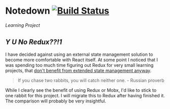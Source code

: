 # Notedown [![Build Status](https://travis-ci.com/sambokai/Notedown.svg?token=B3c5dqi77zsc6HReanrw&branch=master)](https://travis-ci.com/sambokai/Notedown)
###### Learning Project


## *Y U No Redux??!1*
I have decided against using an external state management solution to become more comfortable with React itself. 
At some point I noticed that I was spending too much time figuring out Redux for very small learning projects, that [don't benefit from extended state management anyway](https://medium.com/@dan_abramov/you-might-not-need-redux-be46360cf367).  

> If you chase two rabbits, you will catch neither one. - Russian proverb

While I clearly see the benefit of using Redux or Mobx, I'd like to stick to one rabbit for this project. I will migrate this to Redux after having finished it. The comparison will probably be very insightful.

